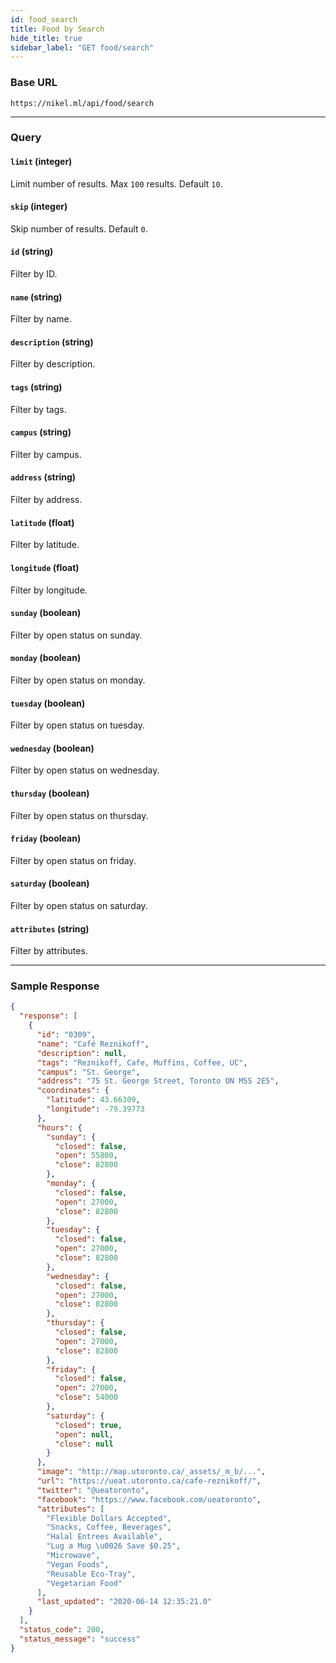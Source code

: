 ```yaml
---
id: food_search
title: Food by Search
hide_title: true
sidebar_label: "GET food/search"
---
```


### Base URL

```
https://nikel.ml/api/food/search
```

---

### Query

#### `limit` (integer)

Limit number of results. Max `100` results. Default `10`.

#### `skip` (integer)

Skip number of results. Default `0`.

#### `id` (string)

Filter by ID.

#### `name` (string)

Filter by name.

#### `description` (string)

Filter by description.

#### `tags` (string)

Filter by tags.

#### `campus` (string)

Filter by campus.

#### `address` (string)

Filter by address.

#### `latitude` (float)

Filter by latitude.

#### `longitude` (float)

Filter by longitude.

#### `sunday` (boolean)

Filter by open status on sunday.

#### `monday` (boolean)

Filter by open status on monday.

#### `tuesday` (boolean)

Filter by open status on tuesday.

#### `wednesday` (boolean)

Filter by open status on wednesday.

#### `thursday` (boolean)

Filter by open status on thursday.

#### `friday` (boolean)

Filter by open status on friday.

#### `saturday` (boolean)

Filter by open status on saturday.

#### `attributes` (string)

Filter by attributes.

---

### Sample Response

```json title="https://nikel.ml/api/food/search?campus=st. george&sunday=true&attributes=microwave&limit=1"
{
  "response": [
    {
      "id": "0309",
      "name": "Café Reznikoff",
      "description": null,
      "tags": "Reznikoff, Cafe, Muffins, Coffee, UC",
      "campus": "St. George",
      "address": "75 St. George Street, Toronto ON M5S 2E5",
      "coordinates": {
        "latitude": 43.66309,
        "longitude": -79.39773
      },
      "hours": {
        "sunday": {
          "closed": false,
          "open": 55800,
          "close": 82800
        },
        "monday": {
          "closed": false,
          "open": 27000,
          "close": 82800
        },
        "tuesday": {
          "closed": false,
          "open": 27000,
          "close": 82800
        },
        "wednesday": {
          "closed": false,
          "open": 27000,
          "close": 82800
        },
        "thursday": {
          "closed": false,
          "open": 27000,
          "close": 82800
        },
        "friday": {
          "closed": false,
          "open": 27000,
          "close": 54000
        },
        "saturday": {
          "closed": true,
          "open": null,
          "close": null
        }
      },
      "image": "http://map.utoronto.ca/_assets/_m_b/...",
      "url": "https://ueat.utoronto.ca/cafe-reznikoff/",
      "twitter": "@ueatoronto",
      "facebook": "https://www.facebook.com/ueatoronto",
      "attributes": [
        "Flexible Dollars Accepted",
        "Snacks, Coffee, Beverages",
        "Halal Entrees Available",
        "Lug a Mug \u0026 Save $0.25",
        "Microwave",
        "Vegan Foods",
        "Reusable Eco-Tray",
        "Vegetarian Food"
      ],
      "last_updated": "2020-06-14 12:35:21.0"
    }
  ],
  "status_code": 200,
  "status_message": "success"
}
```